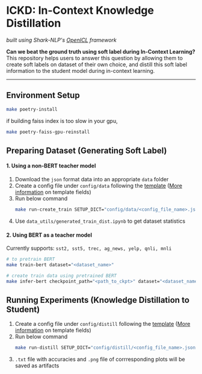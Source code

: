 # ICKD: In-Context Knowledge Distillation

*built using Shark-NLP's [OpenICL]( https://github.com/Shark-NLP/OpenICL) framework*

**Can we beat the ground truth using soft label during In-Context Learning?** This repository helps users to answer this question by allowing them to create soft labels on dataset of their own choice, and distill this soft label information to the student model during in-context learning.

-----

## Environment Setup
```bash
make poetry-install
```

if building faiss index is too slow in your gpu,
```bash
make poetry-faiss-gpu-reinstall
```


## Preparing Dataset (Generating Soft Label)
#### 1. Using a non-BERT teacher model
1. Download the `json` format data into an appropriate `data` folder
2. Create a config file under `config/data` following the [template](https://github.com/nemodleo/attentionx-icl/blob/develop/config/data/template_datagen-config.json) ([More information](https://www.notion.so/minchan0502/5795f433a8c74a728305be7937d0fb42?pvs=4) on template fields)
3. Run below command
   ```bash
   make run-create_train SETUP_DICT="config/data/<config_file_name>.json"
   ```
4. Use `data_utils/generated_train_dist.ipynb` to get dataset statistics

#### 2. Using BERT as a teacher model
Currently supports: `sst2, sst5, trec, ag_news, yelp, qnli, mnli`
```bash
# to pretrain BERT
make train-bert dataset="<dataset_name>"

# create train data using pretrained BERT
make infer-bert checkpoint_path="<path_to_ckpt>" dataset="<dataset_name>" file_name="<output_file_name>"
```

## Running Experiments (Knowledge Distillation to Student)
1. Create a config file under `config/distill` following the [template](https://github.com/nemodleo/attentionx-icl/blob/develop/config/distill/template_distill-config.json) ([More information](https://www.notion.so/minchan0502/5795f433a8c74a728305be7937d0fb42?pvs=4) on template fields)
2. Run below command
    ```bash
    make run-distill SETUP_DICT="config/distill/<config_file_name>.json"
    ```
3. `.txt` file with accuracies and `.png` file of corrresponding plots will be saved as artifacts